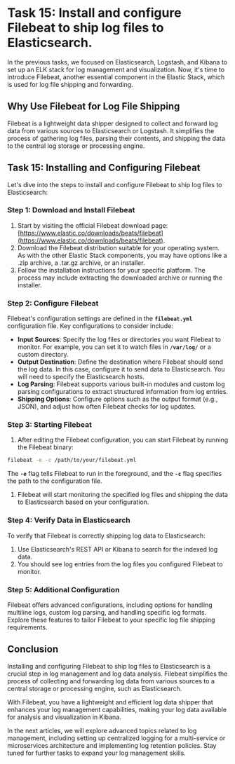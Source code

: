 # Task 15: Install and configure Filebeat to ship log files to Elasticsearch.

In the previous tasks, we focused on Elasticsearch, Logstash, and Kibana to set up an ELK stack for log management and visualization. Now, it's time to introduce Filebeat, another essential component in the Elastic Stack, which is used for log file shipping and forwarding.

## **Why Use Filebeat for Log File Shipping**

Filebeat is a lightweight data shipper designed to collect and forward log data from various sources to Elasticsearch or Logstash. It simplifies the process of gathering log files, parsing their contents, and shipping the data to the central log storage or processing engine.

## **Task 15: Installing and Configuring Filebeat**

Let's dive into the steps to install and configure Filebeat to ship log files to Elasticsearch:

### **Step 1: Download and Install Filebeat**

1. Start by visiting the official Filebeat download page: [https://www.elastic.co/downloads/beats/filebeat](https://www.elastic.co/downloads/beats/filebeat).
2. Download the Filebeat distribution suitable for your operating system. As with the other Elastic Stack components, you may have options like a .zip archive, a .tar.gz archive, or an installer.
3. Follow the installation instructions for your specific platform. The process may include extracting the downloaded archive or running the installer.

### **Step 2: Configure Filebeat**

Filebeat's configuration settings are defined in the **`filebeat.yml`** configuration file. Key configurations to consider include:

- **Input Sources**: Specify the log files or directories you want Filebeat to monitor. For example, you can set it to watch files in **`/var/log/`** or a custom directory.
- **Output Destination**: Define the destination where Filebeat should send the log data. In this case, configure it to send data to Elasticsearch. You will need to specify the Elasticsearch hosts.
- **Log Parsing**: Filebeat supports various built-in modules and custom log parsing configurations to extract structured information from log entries.
- **Shipping Options**: Configure options such as the output format (e.g., JSON), and adjust how often Filebeat checks for log updates.

### **Step 3: Starting Filebeat**

1. After editing the Filebeat configuration, you can start Filebeat by running the Filebeat binary:

```bash
filebeat -e -c /path/to/your/filebeat.yml
```

The **`-e`** flag tells Filebeat to run in the foreground, and the **`-c`** flag specifies the path to the configuration file.

1. Filebeat will start monitoring the specified log files and shipping the data to Elasticsearch based on your configuration.

### **Step 4: Verify Data in Elasticsearch**

To verify that Filebeat is correctly shipping log data to Elasticsearch:

1. Use Elasticsearch's REST API or Kibana to search for the indexed log data.
2. You should see log entries from the log files you configured Filebeat to monitor.

### **Step 5: Additional Configuration**

Filebeat offers advanced configurations, including options for handling multiline logs, custom log parsing, and handling specific log formats. Explore these features to tailor Filebeat to your specific log file shipping requirements.

## **Conclusion**

Installing and configuring Filebeat to ship log files to Elasticsearch is a crucial step in log management and log data analysis. Filebeat simplifies the process of collecting and forwarding log data from various sources to a central storage or processing engine, such as Elasticsearch.

With Filebeat, you have a lightweight and efficient log data shipper that enhances your log management capabilities, making your log data available for analysis and visualization in Kibana.

In the next articles, we will explore advanced topics related to log management, including setting up centralized logging for a multi-service or microservices architecture and implementing log retention policies. Stay tuned for further tasks to expand your log management skills.